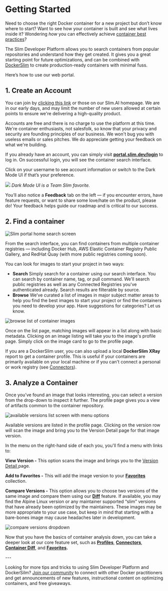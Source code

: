 # Getting Started

Need to choose the right Docker container for a new project but don’t know where to start? Want to see how your container is built and see what lives inside it? Wondering _how_ you can effectively achieve [container best practices](https://www.slim.ai/blog/why-don%E2%80%99t-we-practice-container-best-practices.html)?

The Slim Developer Platform allows you to search containers from popular repositories and understand how they get created. It gives you a great starting point for future optimizations, and can be combined with [DockerSlim](https://github.com/docker-slim/docker-slim) to create production-ready containers with minimal fuss.

Here’s how to use our web portal.

## **1. Create an Account**

You can join by [clicking this link](https://portal.slim.dev/login?invitecode=invite.1ua3zgxhhokfmDbtOLJH8jD6ooR) or those on our Slim.AI homepage. We are in our early days, and may limit the number of new users allowed at certain points to ensure we're delivering a high-quality product.

Accounts are free and there is no charge to use the platform at this time. We're container enthusiasts, not salesfolk, so know that your privacy and security are founding principles of our business. We won't bug you with useless emails or sales pitches. We do appreciate getting your feedback on what we're building.

If you already have an account, you can simply visit [**portal.slim.dev/login**](https://portal.slim.dev/login) to log in. On successful login, you will see the container search interface.

Click on your username to see account information or switch to the Dark Mode UI if that’s your preference.

![](../../static/blog//docs_getstarted_darkmode.png)
_Dark Mode UI is a Team Slim favorite._

You’ll also notice a **Feedback** tab on the left — if you encounter errors, have feature requests, or want to share some love/hate on the product, please do! Your feedback helps guide our roadmap and is critical to our success.

## **2. Find a container**

![Slim portal home search screen](../../static/blog//docs_getstarted_searchhome_2.png)

From the search interface, you can find containers from multiple container registries — including Docker Hub, AWS Elastic Container Registry Public Gallery, and RedHat Quay (with more public registries coming soon).

You can look for images to start your project in two ways:

* **Search**
  Simply search for a container using our search interface. You can search by container name, tag, or pull command. We'll search public registries as well as any Connected Registries you've authenticated already. Search results are filterable by source.
* **Browse**
  We’ve curated a list of images in major subject matter areas to help you find the best images to start your project or find the containers you need to develop your app. Have suggestions for categories? Let us know.

![browse list of container images](../../static/blog//discovery-collection-list.png)

Once on the list page, matching images will appear in a list along with basic metadata. Clicking on an image listing will take you to the image's profile page.  Simply click on the image card to go to the profile page.

If you are a DockerSlim user, you can also upload a local **DockerSlim XRay** report to get a container profile. This is useful if your containers are primarily available on your local machine or if you can't connect a personal or work registry (see [Connectors](https://www.slim.ai/docs/connectors.html)).

## **3. Analyze a Container**

Once you’ve found an image that looks interesting, you can select a version from the drop-down to inspect it further. The profile page gives you a view of artifacts common to the container repository.

![available versions list screen with menu options](../../static/blog//available-versions.png)

Available versions are listed in the profile page. Clicking on the version row will scan the image and bring you to the Version Detail page for that image version.

In the menu on the right-hand side of each you, you'll find a menu with links to:

**View Version -** This option scans the image and brings you to the [Version Detail ](https://www.slim.ai/docs/container-profiles.html#detail-screen)page.

**Add to Favorites -** This will add the image version to your [**Favorites**](https://www.slim.ai/docs/collections.html) collection.

**Compare Versions -** This option allows you to choose two versions of the same image and compare them using our [**Diff**](../../static/blog//compare-changes-in-your-slim-containers.html) feature. If available, you may find the Alpine Linux version or any maintainer supported “slim” versions that have already been optimized by the maintainers. These images may be more appropriate to your use case, but keep in mind that starting with a bare-bones image may cause headaches later in development.

![compare versions dropdown](../../static/blog//compare-versions.png "Diff two container versions")

Now that you have the basics of container analysis down, you can take a deeper look at our core feature set, such as [**Profiles**](https://www.slim.ai/docs/container-profile.html), [**Connectors**](https://www.slim.ai/docs/connectors.html), [**Container Diff**](https://www.slim.ai/docs/container-diff.html), and [**Favorites**](https://www.slim.ai/docs/favorites.html)**.**

\---

Looking for more tips and tricks to using Slim Developer Platform and DockerSilm? [Join our community](https://community.slim.ai/) to connect with other Docker practitioners and get announcements of new features, instructional content on optimizing containers, and free giveaways.